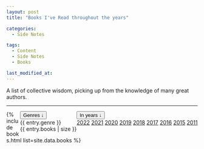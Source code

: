 ```yaml
---
layout: post
title: "Books I've Read throughout the years"

categories:
  - Side Notes

tags:
  - Content
  - Side Notes
  - Books

last_modified_at: 
---
```



<p class="message">
  <span class="padded-dropcap">A</span> list of collective wisdom, picking up from the knowledge of many great authors.
</p>

---

<div class="dropdown" style="float:right;">
  <button class="dropbtn">In years &#x2193;</button>
  <div class="dropdown-content">
    <a href="#2022">2022</a>
    <a href="#2021">2021</a>
    <a href="#2020">2020</a>
    <a href="#2019">2019</a>
    <a href="#2018">2018</a>
    <a href="#2017">2017</a>
    <a href="#2016">2016</a>
    <a href="#2015">2015</a>
    <a href="#2011">2011</a>
  </div>
</div>

<div class="dropdown" style="float:right;">
  <button class="dropbtn">Genres &#x2193;</button>
  <div class="dropdown-content">
     <div class="genre">{{ entry.genre }}
      <div class="number">{{ entry.books | size }}</div>
    </div>
 
  </div>
</div>

{% include books.html list=site.data.books %}


